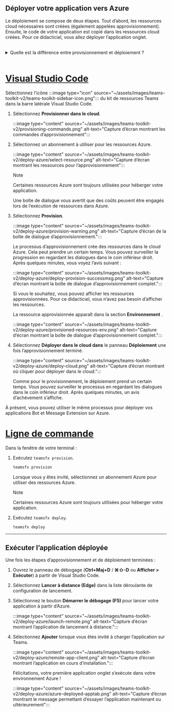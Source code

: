 ## <a name="deploy-your-app-to-azure"></a>Déployer votre application vers Azure

Le déploiement se compose de deux étapes.  Tout d’abord, les ressources cloud nécessaires sont créées (également appelées approvisionnement). Ensuite, le code de votre application est copié dans les ressources cloud créées. Pour ce didacticiel, vous allez déployer l’application onglet.
<br> 
<br>
<details>
<summary>Quelle est la différence entre provisionnement et déploiement ?</summary>
<br>
L’étape <b>De provisionnement</b> crée des ressources dans Azure et Microsoft 365 pour votre application, mais aucun code (HTML, CSS, JavaScript, etc.) n’est copié dans les ressources. L’étape <b>Déployer</b> copie le code de votre application dans les ressources que vous avez créées pendant l’étape de provisionnement. Il est courant de déployer plusieurs fois sans provisionner de nouvelles ressources. Étant donné que l’étape de provisionnement peut prendre un certain temps, elle est distincte de l’étape de déploiement.
</details>
<br>

# <a name="visual-studio-code"></a>[Visual Studio Code](#tab/vscode)

Sélectionnez l’icône :::image type="icon" source="~/assets/images/teams-toolkit-v2/teams-toolkit-sidebar-icon.png"::: du kit de ressources Teams dans la barre latérale Visual Studio Code.

1. Sélectionnez **Provisionner dans le cloud**.

   :::image type="content" source="~/assets/images/teams-toolkit-v2/provisioning-commands.png" alt-text="Capture d’écran montrant les commandes d’approvisionnement":::

1. Sélectionnez un abonnement à utiliser pour les ressources Azure.

    :::image type="content" source="~/assets/images/teams-toolkit-v2/deploy-azure/select-resource.png" alt-text="Capture d’écran montrant les ressources pour l’approvisionnement":::

   > [!NOTE]
   > Certaines ressources Azure sont toujours utilisées pour héberger votre application.

    Une boîte de dialogue vous avertit que des coûts peuvent être engagés lors de l’exécution de ressources dans Azure.

1. Sélectionnez **Provision**.

   :::image type="content" source="~/assets/images/teams-toolkit-v2/deploy-azure/provision-warning.png" alt-text="Capture d’écran de la boîte de dialogue d’approvisionnement.":::

   Le processus d’approvisionnement crée des ressources dans le cloud Azure. Cela peut prendre un certain temps. Vous pouvez surveiller la progression en regardant les dialogues dans le coin inférieur droit. Après quelques minutes, vous voyez l’avis suivant :

   :::image type="content" source="~/assets/images/teams-toolkit-v2/deploy-azure/deploy-provision-successmsg.png" alt-text="Capture d’écran montrant la boîte de dialogue d’approvisionnement complet.":::

    Si vous le souhaitez, vous pouvez afficher les ressources approvisionnées. Pour ce didacticiel, vous n’avez pas besoin d’afficher les ressources.

    La ressource approvisionnée apparaît dans la section **Environnement** .

    :::image type="content" source="~/assets/images/teams-toolkit-v2/deploy-azure/provisioned-resources-env.png" alt-text="Capture d’écran montrant la boîte de dialogue d’approvisionnement complet.":::

1. Sélectionnez **Déployer dans le cloud dans** le panneau **Déploiement** une fois l’approvisionnement terminé.

   :::image type="content" source="~/assets/images/teams-toolkit-v2/deploy-azure/deploy-cloud.png" alt-text="Capture d’écran montrant où cliquer pour déployer dans le cloud.":::

   Comme pour le provisionnement, le déploiement prend un certain temps. Vous pouvez surveiller le processus en regardant les dialogues dans le coin inférieur droit. Après quelques minutes, un avis d’achèvement s’affiche.

À présent, vous pouvez utiliser le même processus pour déployer vos applications Bot et Message Extension sur Azure.

# <a name="command-line"></a>[Ligne de commande](#tab/cli)

Dans la fenêtre de votre terminal :

1. Exécutez `teamsfx provision`.

   ``` bash
   teamsfx provision
   ```

   Lorsque vous y êtes invité, sélectionnez un abonnement Azure pour utiliser des ressources Azure.

   > [!NOTE]
   > Certaines ressources Azure sont toujours utilisées pour héberger votre application.

1. Exécutez `teamsfx deploy`.

   ``` bash
   teamsfx deploy
   ```

---

## <a name="run-the-deployed-app"></a>Exécuter l’application déployée

Une fois les étapes d’approvisionnement et de déploiement terminées :

1. Ouvrez le panneau de débogage (**Ctrl+Maj+D** / **⌘⇧-D** ou **Afficher > Exécuter**) à partir de Visual Studio Code.
1. Sélectionnez **Lancer à distance (Edge)** dans la liste déroulante de configuration de lancement.
1. Sélectionnez le bouton **Démarrer le débogage (F5)** pour lancer votre application à partir d’Azure.

   :::image type="content" source="~/assets/images/teams-toolkit-v2/deploy-azure/launch-remote.png" alt-text="Capture d’écran montrant l’application de lancement à distance.":::

1. Sélectionnez **Ajouter** lorsque vous êtes invité à charger l’application sur Teams.

   :::image type="content" source="~/assets/images/teams-toolkit-v2/deploy-azure/remote-app-client.png" alt-text="Capture d’écran montrant l’application en cours d’installation.":::

    Félicitations, votre première application onglet s’exécute dans votre environnement Azure !

   :::image type="content" source="~/assets/images/teams-toolkit-v2/deploy-azure/azure-deployed-apptab.png" alt-text="Capture d’écran montrant le message permettant d’essayer l’application maintenant ou ultérieurement":::
 